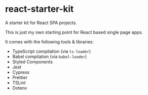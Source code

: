 # react-starter-kit
A starter kit for React SPA projects.

This is just my own starting point for React based single page apps.

It comes with the following tools & libraries:
- TypeScript compilation (via `ts-loader`)
- Babel compilation (via `babel-loader`)
- Styled Components
- Jest
- Cypress
- Prettier
- TSLint
- Dotenv
